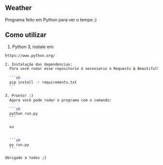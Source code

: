 
## Weather
Programa feito em Python para ver o tempo ;)
## Como utilizar

1. Python 3, instale em:
  ```sh
  https://www.python.org/
  
2. Instalação das dependencias:
    Para você rodar esse repositorio é necessario o Requests & BeautifulSoup, instale eles utilizando o comando.
    
    ```sh
    pip install -r requirements.txt
    ```

 3. Pronto! :)
    Agora você pode rodar o programa com o comando:
    
    ```sh
    python run.py
    ```

    ou

    
    ```sh
    py run.py
    ```

Obrigado a todos ;)